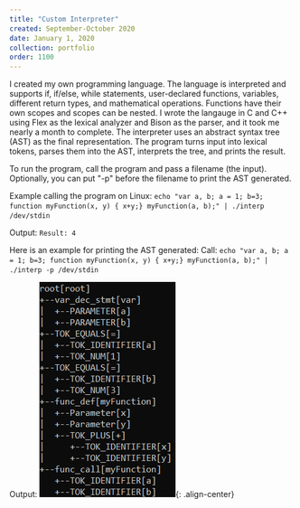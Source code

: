 ```yaml
---
title: "Custom Interpreter"
created: September-October 2020
date: January 1, 2020
collection: portfolio
order: 1100
---
```


I created my own programming language. The language is interpreted and supports if, if/else, while statements, user-declared functions, variables, different return types, and mathematical operations. Functions have their own scopes and scopes can be nested. I wrote the langauge in C and C++ using Flex as the lexical analyzer and Bison as the parser, and it took me nearly a month to complete. The interpreter uses an abstract syntax tree (AST) as the final representation. The program turns input into lexical tokens, parses them into the AST, interprets the tree, and prints the result.

To run the program, call the program and pass a filename (the input). Optionally, you can put "-p" before the filename to print the AST generated.

Example calling the program on Linux:
`echo "var a, b; a = 1; b=3; function myFunction(x, y) { x+y;} myFunction(a, b);" | ./interp /dev/stdin`

Output:
`Result: 4`

Here is an example for printing the AST generated:
Call: `echo "var a, b; a = 1; b=3; function myFunction(x, y) { x+y;} myFunction(a, b);" | ./interp -p /dev/stdin`

Output:
![The AST generated by the above program call](/images/portfolio/interpreter_AST_example.png){: .align-center}
